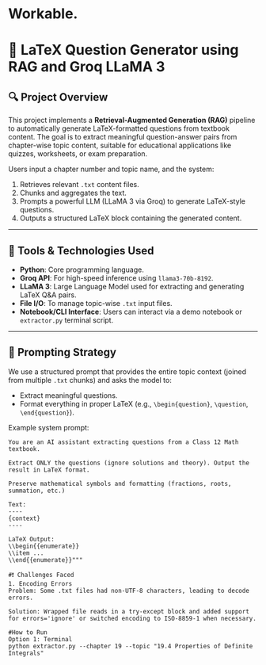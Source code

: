 # Workable.

# 📘 LaTeX Question Generator using RAG and Groq LLaMA 3

## 🔍 Project Overview

This project implements a **Retrieval-Augmented Generation (RAG)** pipeline to automatically generate LaTeX-formatted questions from textbook content. The goal is to extract meaningful question-answer pairs from chapter-wise topic content, suitable for educational applications like quizzes, worksheets, or exam preparation.

Users input a chapter number and topic name, and the system:
1. Retrieves relevant `.txt` content files.
2. Chunks and aggregates the text.
3. Prompts a powerful LLM (LLaMA 3 via Groq) to generate LaTeX-style questions.
4. Outputs a structured LaTeX block containing the generated content.

---

## 🧰 Tools & Technologies Used

- **Python**: Core programming language.
- **Groq API**: For high-speed inference using `llama3-70b-8192`.
- **LLaMA 3**: Large Language Model used for extracting and generating LaTeX Q&A pairs.
- **File I/O**: To manage topic-wise `.txt` input files.
- **Notebook/CLI Interface**: Users can interact via a demo notebook or `extractor.py` terminal script.

---

## 🧠 Prompting Strategy

We use a structured prompt that provides the entire topic context (joined from multiple `.txt` chunks) and asks the model to:
- Extract meaningful questions.
- Format everything in proper LaTeX (e.g., `\begin{question}`, `\question`, `\end{question}`).

Example system prompt:
```text
You are an AI assistant extracting questions from a Class 12 Math textbook.

Extract ONLY the questions (ignore solutions and theory). Output the result in LaTeX format.

Preserve mathematical symbols and formatting (fractions, roots, summation, etc.)

Text:
----
{context}
----

LaTeX Output:
\\begin{{enumerate}}
\\item ...
\\end{{enumerate}}"""

#❗ Challenges Faced
1. Encoding Errors
Problem: Some .txt files had non-UTF-8 characters, leading to decode errors.

Solution: Wrapped file reads in a try-except block and added support for errors='ignore' or switched encoding to ISO-8859-1 when necessary.

#How to Run
Option 1: Terminal
python extractor.py --chapter 19 --topic "19.4 Properties of Definite Integrals"